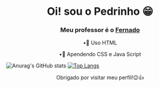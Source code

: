 
<div>
  
  <h1 align="center">
    Oi! sou o
    <a>Pedrinho 😁</a>
  </h1>
  
  <h3 align="center">
    Meu professor é o
  <a href=https://github.com/FernandoZanescoBoeira>Fernado</a>
  </h3>
  
  <p align="center">
  •🔭 Uso HTML
  </p>
  
  <p align="center">
  •🌱 Apendendo CSS e Java Script
  </p>

</div>

![Anurag's GitHub stats](https://github-readme-stats.vercel.app/api?username=pedrinho-2006&show_icons=true&theme=gruvbox)
[![Top Langs](https://github-readme-stats.vercel.app/api/top-langs/?username=pedrinho-2006&compact_progress=true&theme=gruvbox)](https://github.com/pedrinho-2006/github-readme-stats)

  <p align="center">
    Obrigado por visitar meu perfil!😉👍
  </p>
